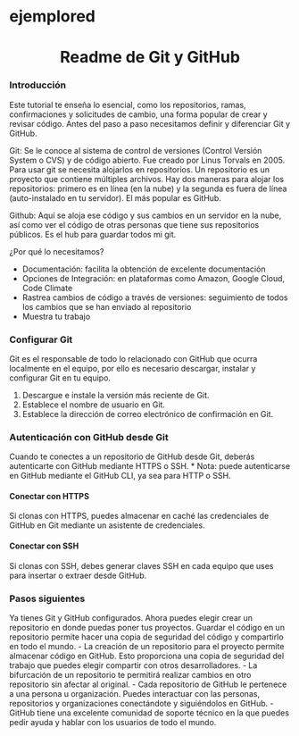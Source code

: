# ejemplored

<h1 align="center">Readme de Git y GitHub</h1>
 
<h3>Introducción</h3>
Este tutorial te enseña lo esencial, como los repositorios, ramas, confirmaciones y solicitudes de cambio, una forma popular de crear y revisar código. Antes del paso a paso necesitamos definir y diferenciar Git y GitHub.

Git:
Se le conoce al sistema de control de versiones (Control Versión System o CVS) y de código abierto. Fue creado por Linus Torvals en 2005.
Para usar git se necesita alojarlos en repositorios. Un repositorio es un proyecto que contiene múltiples archivos. Hay dos maneras para alojar los repositorios: primero es en línea (en la nube) y la segunda es fuera de línea (auto-instalado en tu servidor). El más popular es GitHub.

Github:
Aquí se aloja ese código y sus cambios en un servidor en la nube, así como ver el código de otras personas que tiene sus repositorios públicos. Es el hub para guardar todos mi git. 

¿Por qué lo necesitamos?
- Documentación: facilita la obtención de excelente documentación
- Opciones de Integración: en plataformas como Amazon, Google Cloud, Code Climate 
- Rastrea cambios de código a través de versiones: seguimiento de todos los cambios que se han enviado al repositorio 
- Muestra tu trabajo


<h3>Configurar Git</h3>
Git es el responsable de todo lo relacionado con GitHub que ocurra localmente en el equipo, por ello es necesario descargar, instalar y configurar Git en tu equipo. 

1. Descargue e instale la versión  más reciente de Git.
2. Establece el nombre de usuario en Git.
3. Establece la dirección de correo electrónico de confirmación en Git.

<h3>Autenticación con GitHub desde Git</h3>
Cuando te conectes a un repositorio de GitHub desde Git, deberás autenticarte con GitHub mediante HTTPS o SSH.
  * Nota: puede autenticarse en GitHub mediante el GitHub CLI, ya sea para HTTP o SSH.

<h4>Conectar con HTTPS</h4>
Si clonas con HTTPS, puedes almacenar en caché las credenciales de GitHub en Git mediante un asistente de credenciales. 

<h4>Conectar con SSH</h4>
Si clonas con SSH, debes generar claves SSH en cada equipo que uses para insertar o extraer desde GitHub. 


<h3>Pasos siguientes</h3>
Ya tienes Git y GitHub configurados. Ahora puedes elegir crear un repositorio en donde puedas poner tus proyectos. Guardar el código en un repositorio permite hacer una copia de seguridad del código y compartirlo en todo el mundo.
  - La creación de un repositorio para el proyecto permite almacenar código en GitHub. Esto proporciona una copia de seguridad del trabajo que puedes elegir compartir con otros desarrolladores. 
  - La bifurcación de un repositorio te permitirá realizar cambios en otro repositorio sin afectar al original.
  - Cada repositorio de GitHub le pertenece a una persona u organización. Puedes interactuar con las personas, repositorios y organizaciones conectándote y siguiéndolos en GitHub.
  - GitHub tiene una excelente comunidad de soporte técnico en la que puedes pedir ayuda y hablar con los usuarios de todo el mundo. 
